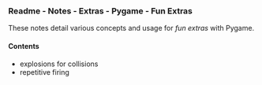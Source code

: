 ### Readme - Notes - Extras - Pygame - Fun Extras

These notes detail various concepts and usage for *fun extras* with Pygame.

#### Contents
* explosions for collisions
* repetitive firing
